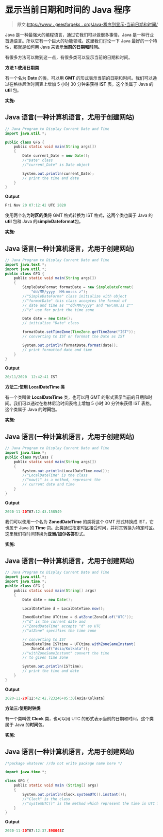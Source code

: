 # 显示当前日期和时间的 Java 程序

> 原文:[https://www . geesforgeks . org/Java-程序到显示-当前日期和时间/](https://www.geeksforgeeks.org/java-program-to-display-current-date-and-time/)

Java 是一种最强大的编程语言，通过它我们可以做很多事情，Java 是一种行业首选语言。所以它有一个巨大的功能领域。这里我们讨论一下 Java 最好的一个特性，那就是如何用 Java 来表示**当前的日期和时间。**

有很多方法可以做到这一点，有很多类可以显示当前的日期和时间。

**方法 1:使用日期类**

有一个名为 **Date** 的类，可以用 **GMT** 的形式表示当前的日期和时间。我们可以通过在格林尼治时间表上增加 5 小时 30 分钟来获得 **IST** 表。这个类属于 Java 的 **util** 包。

**实施:**

## Java 语言(一种计算机语言，尤用于创建网站)

```java
// Java Program to Display Current Date and Time
import java.util.*;

public class GFG {
    public static void main(String args[])
    {
        Date current_Date = new Date();
        //"Date" class
        //"current_Date" is Date object

        System.out.println(current_Date);
        // print the time and date
    }
}
```

**Output**

```java
Fri Nov 20 07:12:42 UTC 2020

```

使用两个名为**时区的类**将 GMT 格式转换为 IST 格式，这两个类也属于 Java 的 **util** 包和 Java 的**simpleDateformat**包。

**实施:**

## Java 语言(一种计算机语言，尤用于创建网站)

```java
// Java Program to Display Current Date and Time
import java.text.*;
import java.util.*;
public class GFG {
    public static void main(String args[])
    {
        SimpleDateFormat formatDate = new SimpleDateFormat(
            "dd/MM/yyyy  HH:mm:ss z");
        //"SimpleDateForma" class initialize with object
        //"formatDate" this class acceptes the format of
        // date and time as ""dd/MM/yyyy" and "HH:mm:ss z""
        //"z" use for print the time zone

        Date date = new Date();
        // initialize "Date" class

        formatDate.setTimeZone(TimeZone.getTimeZone("IST"));
        // converting to IST or fornmat the Date as IST

        System.out.println(formatDate.format(date));
        // print formatted date and time
    }
}
```

**Output**

```java
20/11/2020  12:42:41 IST

```

**方法二:使用 LocalDateTime 类**

有一个类叫做 **LocalDateTime** 类，也可以用 GMT 的形式表示当前的日期和时间。我们可以通过在格林尼治时间表格上增加 5 小时 30 分钟来获得 IST 表格。这个类属于 Java 的**时间**包。

**实施:**

## Java 语言(一种计算机语言，尤用于创建网站)

```java
// Java Program to Display Current Date and Time
import java.time.*;
public class MyClass {
    public static void main(String args[])
    {
        System.out.println(LocalDateTime.now());
        //"LocalDateTime" is the class
        //"now()" is a method, represent the
        // current date and time
    }
}
```

**Output**

```java
2020-11-20T07:12:43.158549

```

我们可以使用一个名为 **ZonedDateTime** 的类将这个 GMT 形式转换成 IST，它也属于 Java 的 **Time** 包。此类通过指定时区接受时间，并将其转换为特定时区。这里我们将时间转换为**亚洲/加尔各答**形式。

**实施:**

## Java 语言(一种计算机语言，尤用于创建网站)

```java
// Java Program to Display Current Date and Time
import java.util.*;
import java.time.*;
public class GFG {
    public static void main(String[] args)
    {
        Date date = new Date();

        LocalDateTime d = LocalDateTime.now();

        ZonedDateTime UTCtime = d.atZone(ZoneId.of("UTC"));
        //"d" is the current date and
        //"ZonedDateTime" accepts "d" as UTC
        //"atZone" specifies the time zone

        // converting to IST
        ZonedDateTime ISTtime = UTCtime.withZoneSameInstant(
            ZoneId.of("Asia/Kolkata"));
        //"withZoneSameInstant" convert the time
        // to given time zone

        System.out.println(ISTtime);
        // print the time and date
    }
}
```

**Output**

```java
2020-11-20T12:42:42.723246+05:30[Asia/Kolkata]

```

**方法三:使用时钟类**

有一个类叫做 **Clock** 类，也可以用 UTC 的形式表示当前的日期和时间。这个类属于 Java 的**时间**包。

**实施:**

## Java 语言(一种计算机语言，尤用于创建网站)

```java
/*package whatever //do not write package name here */

import java.time.*;

class GFG {
    public static void main (String[] args)
    {
        System.out.println(Clock.systemUTC().instant());
        //"Clock" is the class 
        //"systemUTC()" is the method which represent the time in UTC form 
    }
}
```

**Output**

```java
2020-11-20T07:12:37.598048Z

```